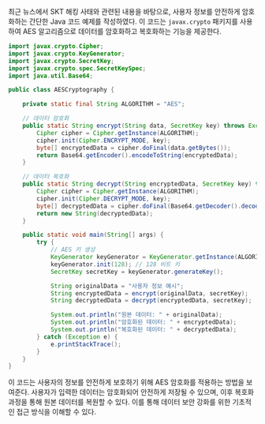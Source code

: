 최근 뉴스에서 SKT 해킹 사태와 관련된 내용을 바탕으로, 사용자 정보를 안전하게 암호화하는 간단한 Java 코드 예제를 작성하였다. 이 코드는 `javax.crypto` 패키지를 사용하여 AES 알고리즘으로 데이터를 암호화하고 복호화하는 기능을 제공한다.

```java
import javax.crypto.Cipher;
import javax.crypto.KeyGenerator;
import javax.crypto.SecretKey;
import javax.crypto.spec.SecretKeySpec;
import java.util.Base64;

public class AESCryptography {

    private static final String ALGORITHM = "AES";

    // 데이터 암호화
    public static String encrypt(String data, SecretKey key) throws Exception {
        Cipher cipher = Cipher.getInstance(ALGORITHM);
        cipher.init(Cipher.ENCRYPT_MODE, key);
        byte[] encryptedData = cipher.doFinal(data.getBytes());
        return Base64.getEncoder().encodeToString(encryptedData);
    }

    // 데이터 복호화
    public static String decrypt(String encryptedData, SecretKey key) throws Exception {
        Cipher cipher = Cipher.getInstance(ALGORITHM);
        cipher.init(Cipher.DECRYPT_MODE, key);
        byte[] decryptedData = cipher.doFinal(Base64.getDecoder().decode(encryptedData));
        return new String(decryptedData);
    }

    public static void main(String[] args) {
        try {
            // AES 키 생성
            KeyGenerator keyGenerator = KeyGenerator.getInstance(ALGORITHM);
            keyGenerator.init(128); // 128 비트 키
            SecretKey secretKey = keyGenerator.generateKey();

            String originalData = "사용자 정보 예시";
            String encryptedData = encrypt(originalData, secretKey);
            String decryptedData = decrypt(encryptedData, secretKey);

            System.out.println("원본 데이터: " + originalData);
            System.out.println("암호화된 데이터: " + encryptedData);
            System.out.println("복호화된 데이터: " + decryptedData);
        } catch (Exception e) {
            e.printStackTrace();
        }
    }
}
```

이 코드는 사용자의 정보를 안전하게 보호하기 위해 AES 암호화를 적용하는 방법을 보여준다. 사용자가 입력한 데이터는 암호화되어 안전하게 저장될 수 있으며, 이후 복호화 과정을 통해 원본 데이터를 복원할 수 있다. 이를 통해 데이터 보안 강화를 위한 기초적인 접근 방식을 이해할 수 있다.